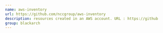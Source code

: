 ```yaml
---
name: aws-inventory
url: https://github.com/nccgroup/aws-inventory
description: resources created in an AWS account. URL : https://github.com/nccgroup/aws-inventory Groups : blackarch blackarch-recon
group: blackarch
---
```

